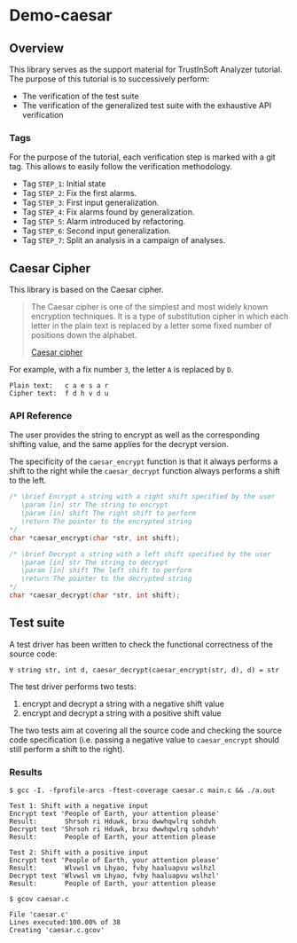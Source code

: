 # Demo-caesar

## Overview

This library serves as the support material for TrustInSoft Analyzer
tutorial. The purpose of this tutorial is to successively perform:

- The verification of the test suite
- The verification of the generalized test suite with the exhaustive
  API verification

### Tags

For the purpose of the tutorial, each verification step is marked with
a git tag. This allows to easily follow the verification methodology.

- Tag `STEP_1`: Initial state
- Tag `STEP_2`: Fix the first alarms.
- Tag `STEP_3`: First input generalization.
- Tag `STEP_4`: Fix alarms found by generalization.
- Tag `STEP_5`: Alarm introduced by refactoring.
- Tag `STEP_6`: Second input generalization.
- Tag `STEP_7`: Split an analysis in a campaign of analyses.

## Caesar Cipher

This library is based on the Caesar cipher.

> The Caesar cipher is one of the simplest and most widely known
> encryption techniques. It is a type of substitution cipher in which
> each letter in the plain text is replaced by a letter some fixed
> number of positions down the alphabet.
>
> [Caesar cipher](http://en.wikipedia.org/caesar_cypher)

For example, with a fix number `3`, the letter `A` is replaced by `D`.

```
Plain text:   c a e s a r
Cipher text:  f d h v d u
```

### API Reference

The user provides the string to encrypt as well as the corresponding
shifting value, and the same applies for the decrypt version.

The specificity of the `caesar_encrypt` function is that it always
performs a shift to the right while the `caesar_decrypt` function
always performs a shift to the left.

```c
/* \brief Encrypt a string with a right shift specified by the user
   \param [in] str The string to encrypt
   \param [in] shift The right shift to perform
   \return The pointer to the encrypted string
*/
char *caesar_encrypt(char *str, int shift);

/* \brief Decrypt a string with a left shift specified by the user
   \param [in] str The string to decrypt
   \param [in] shift The left shift to perform
   \return The pointer to the decrypted string
*/
char *caesar_decrypt(char *str, int shift);
```

## Test suite

A test driver has been written to check the functional correctness of
the source code:

```
∀ string str, int d, caesar_decrypt(caesar_encrypt(str, d), d) = str
```

The test driver performs two tests:

1. encrypt and decrypt a string with a negative shift value
2. encrypt and decrypt a string with a positive shift value

The two tests aim at covering all the source code and checking the
source code specification (i.e. passing a negative value to
`caesar_encrypt` should still perform a shift to the right).

### Results

```
$ gcc -I. -fprofile-arcs -ftest-coverage caesar.c main.c && ./a.out

Test 1: Shift with a negative input
Encrypt text 'People of Earth, your attention please'
Result:       Shrsoh ri Hduwk, brxu dwwhqwlrq sohdvh
Decrypt text 'Shrsoh ri Hduwk, brxu dwwhqwlrq sohdvh'
Result:       People of Earth, your attention please

Test 2: Shift with a positive input
Encrypt text 'People of Earth, your attention please'
Result:       Wlvwsl vm Lhyao, fvby haaluapvu wslhzl
Decrypt text 'Wlvwsl vm Lhyao, fvby haaluapvu wslhzl'
Result:       People of Earth, your attention please
```

```
$ gcov caesar.c

File 'caesar.c'
Lines executed:100.00% of 38
Creating 'caesar.c.gcov'
```
